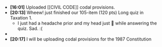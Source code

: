 - **[16:01]**  Uploaded [[CIVIL CODE]] codal provisions.
- **[20:13]**  Wheew! just finished our 105-item (120 pts) Long quiz in Taxation 1.
	- I just had a headache prior and my head just 🤯 while answering the quiz. Sad. :(
-
- **[20:17]**  I will be uploading codal provisions for the 1987 Constitution